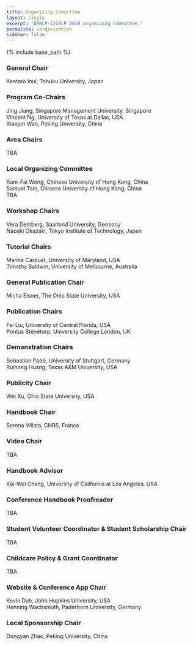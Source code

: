 ```yaml
---
title: Organizing Committee
layout: single
excerpt: "EMNLP-IJCNLP 2019 organizing committee."
permalink: /organization
sidebar: false
---
```

{% include base_path %}

<h3>General Chair</h3>
Kentaro Inui, Tohuku University, Japan

<h3>Program Co-Chairs</h3>
Jing Jiang, Singapore Management University, Singapore<br/>
Vincent Ng, University of Texas at Dallas, USA<br/>
Xiaojun Wan, Peking University, China

<!-- Notice: One point per area -->
<h3>Area Chairs</h3>
TBA 

<h3>Local Organizing Committee</h3>
Kam-Fai Wong, Chinese University of Hong Kong, China<br/>
Samuel Tam, Chinese University of Hong Kong, China<br/>
TBA

<h3>Workshop Chairs</h3>
Vera Demberg, Saarland University, Germany<br/>
Naoaki Okazaki, Tokyo Institute of Technology, Japan

<h3>Tutorial Chairs</h3>
Marine Carpuat, University of Maryland, USA<br/>
Timothy Baldwin, University of Melbourne, Australia

<h3>General Publication Chair</h3>
Micha Elsner, The Ohio State University, USA
	
<h3>Publication Chairs</h3>
Fei Liu, University of Central Florida, USA<br/>
Pontus Stenetorp, University College London, UK
	
<h3>Demonstration Chairs</h3>
Sebastian Pad&oacute;, University of Stuttgart, Germany<br/>
Ruihong Huang, Texas A&M University, USA

<h3>Publicity Chair</h3>
Wei Xu, Ohio State University, USA

<h3>Handbook Chair</h3>
Serena Villata, CNRS, France

<h3>Video Chair</h3>
TBA

<h3>Handbook Advisor</h3>
Kai-Wei Chang, University of California at Los Angeles, USA

<h3>Conference Handbook Proofreader</h3>
TBA

<h3>Student Volunteer Coordinator &amp; Student Scholarship Chair</h3>
TBA

<h3>Childcare Policy &amp; Grant Coordinator</h3>
TBA

<h3>Website &amp; Conference App Chair</h3>
Kevin Duh, John Hopkins University, USA<br/>
Henning Wachsmuth, Paderborn University, Germany

<h3>Local Sponsorship Chair</h3>
Dongyan Zhao, Peking University, China
